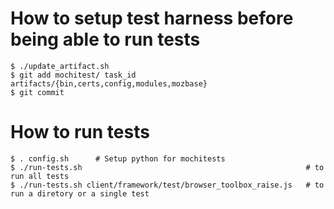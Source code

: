 # How to setup test harness before being able to run tests
```
$ ./update_artifact.sh
$ git add mochitest/ task_id artifacts/{bin,certs,config,modules,mozbase}
$ git commit
```

# How to run tests
```
$ . config.sh      # Setup python for mochitests
$ ./run-tests.sh                                                  # to run all tests
$ ./run-tests.sh client/framework/test/browser_toolbox_raise.js   # to run a diretory or a single test
```
